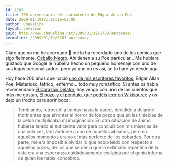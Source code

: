 ```yaml
---
id: 1787
title: 200 aniversario del nacimiento de Edgar Allan Poe
date: 2009-01-19T21:29:16+02:00
author: Chavalina
layout: revision
guid: http://www.chavalina.net/2009/01/19/1783-autosave/
permalink: /2009/01/19/1783-autosave/
---
```

Claro que no me he acordado 🙂 me lo ha recordado uno de los cómics que sigo fielmente, [Caballo Negro](http://www.caballonegro.cn/2009/01/poes-200th.html). Ahí tienen a su Poe particular&#8230; Me hubiera gustado que Google le hubiera hecho un pequeño homenaje con uno de sus logos personalizados, pero ya que no es así, se lo haré yo desde aquí.

Hoy hace 200 años que nació [uno de mis escritores favoritos](http://www.chavalina.net/2004/01/14/post-20/), Edgar Allan Poe. Misterioso, tétrico, enfermo&#8230; todo muy romántico. Si antes os había recomendado [El Corazón Delator](http://es.wikipedia.org/wiki/El_coraz%C3%B3n_delator), hoy vengo con uno de los cuentos que más me gustan, [El pozo y el péndulo](http://es.wikipedia.org/wiki/El_pozo_y_el_p%C3%A9ndulo), que [podéis leer en Wikisource](http://es.wikisource.org/wiki/El_pozo_y_el_p%C3%A9ndulo) y os dejo un trocito para abrir boca:

> Temblando, retrocedí a tientas hasta la pared, decidido a dejarme morir antes que afrontar el horror de los pozos que en las tinieblas de la celda multiplicaba mi imaginación. En otra situación de ánimo hubiese tenido el suficiente valor para concluir con mis miserias de una sola vez, lanzándome a uno de aquellos abismos, pero en aquellos momentos era yo el más perfecto de los cobardes. Por otra parte, me era imposible olvidar lo que había leído con respecto a aquellos pozos, de los que se decía que la extinción repentina de la vida era una esperanza cuidadosamente excluida por el genio infernal de quien los había concebido.